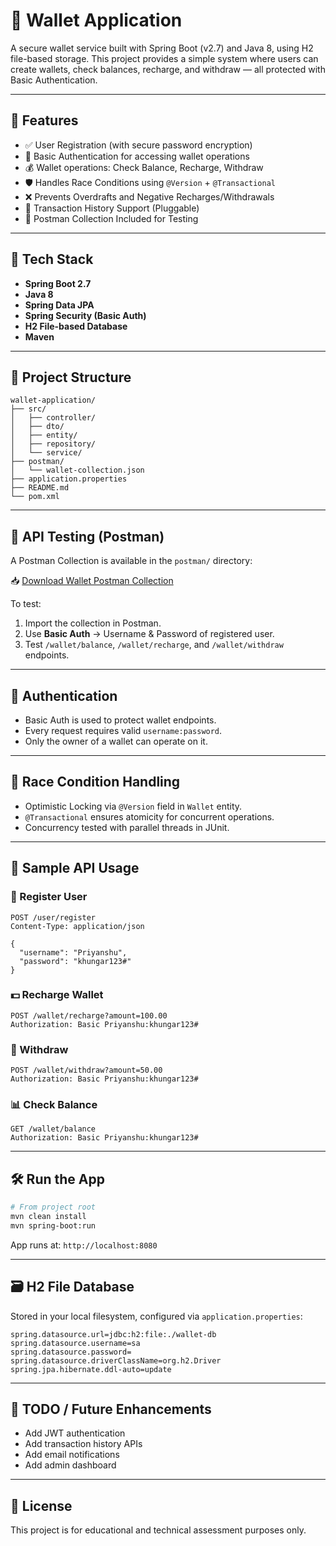 # 💸 Wallet Application

A secure wallet service built with Spring Boot (v2.7) and Java 8, using H2 file-based storage. This project provides a simple system where users can create wallets, check balances, recharge, and withdraw — all protected with Basic Authentication.

---

## 🧩 Features

- ✅ User Registration (with secure password encryption)
- 🔐 Basic Authentication for accessing wallet operations
- 💰 Wallet operations: Check Balance, Recharge, Withdraw
- 🛡️ Handles Race Conditions using `@Version` + `@Transactional`
- ❌ Prevents Overdrafts and Negative Recharges/Withdrawals
- 📜 Transaction History Support (Pluggable)
- 🧪 Postman Collection Included for Testing

---

## 🚀 Tech Stack

- **Spring Boot 2.7**
- **Java 8**
- **Spring Data JPA**
- **Spring Security (Basic Auth)**
- **H2 File-based Database**
- **Maven**

---

## 📁 Project Structure

```
wallet-application/
├── src/
│   ├── controller/
│   ├── dto/
│   ├── entity/
│   ├── repository/
│   └── service/
├── postman/
│   └── wallet-collection.json
├── application.properties
├── README.md
└── pom.xml
```

---

## 🧪 API Testing (Postman)

A Postman Collection is available in the `postman/` directory:

📥 [Download Wallet Postman Collection](postman/wallet-collection.json)

To test:
1. Import the collection in Postman.
2. Use **Basic Auth** → Username & Password of registered user.
3. Test `/wallet/balance`, `/wallet/recharge`, and `/wallet/withdraw` endpoints.

---

## 🔐 Authentication

- Basic Auth is used to protect wallet endpoints.
- Every request requires valid `username:password`.
- Only the owner of a wallet can operate on it.

---

## 🧮 Race Condition Handling

- Optimistic Locking via `@Version` field in `Wallet` entity.
- `@Transactional` ensures atomicity for concurrent operations.
- Concurrency tested with parallel threads in JUnit.

---

## 🧾 Sample API Usage

### 🔐 Register User

```http
POST /user/register
Content-Type: application/json

{
  "username": "Priyanshu",
  "password": "khungar123#"
}
```

### 💵 Recharge Wallet

```http
POST /wallet/recharge?amount=100.00
Authorization: Basic Priyanshu:khungar123#
```

### 🏧 Withdraw

```http
POST /wallet/withdraw?amount=50.00
Authorization: Basic Priyanshu:khungar123#
```

### 📊 Check Balance

```http
GET /wallet/balance
Authorization: Basic Priyanshu:khungar123#
```

---

## 🛠 Run the App

```bash
# From project root
mvn clean install
mvn spring-boot:run
```

App runs at: `http://localhost:8080`

---

## 🗃️ H2 File Database

Stored in your local filesystem, configured via `application.properties`:

```properties
spring.datasource.url=jdbc:h2:file:./wallet-db
spring.datasource.username=sa
spring.datasource.password=
spring.datasource.driverClassName=org.h2.Driver
spring.jpa.hibernate.ddl-auto=update
```

---

## 📌 TODO / Future Enhancements

- Add JWT authentication
- Add transaction history APIs
- Add email notifications
- Add admin dashboard

---

## 📃 License

This project is for educational and technical assessment purposes only.
